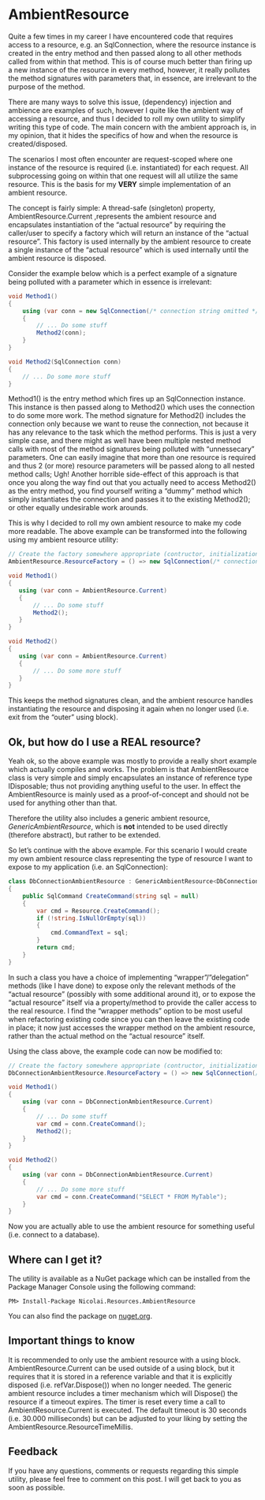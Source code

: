# AmbientResource
Quite a few times in my career I have encountered code that requires access to a resource, e.g. an SqlConnection, where the resource instance is created in the entry method and then passed along to all other methods called from within that method. This is of course much better than firing up a new instance of the resource in every method, however, it really pollutes the method signatures with parameters that, in essence, are irrelevant to the purpose of the method.

There are many ways to solve this issue, (dependency) injection and ambience are examples of such, however I quite like the ambient way of accessing a resource, and thus I decided to roll my own utility to simplify writing this type of code. The main concern with the ambient approach is, in my opinion, that it hides the specifics of how and when the resource is created/disposed.

The scenarios I most often encounter are request-scoped where one instance of the resource is required (i.e. instantiated) for each request. All subprocessing going on within that one request will all utilize the same resource. This is the basis for my **VERY** simple implementation of an ambient resource.

The concept is fairly simple: A thread-safe (singleton) property, AmbientResource.Current ,represents the ambient resource and encapsulates instantiation of the “actual resource” by requiring the caller/user to specify a factory which will return an instance of the “actual resource”. This factory is used internally by the ambient resource to create a single instance of the “actual resource” which is used internally until the ambient resource is disposed.

Consider the example below which is a perfect example of a signature being polluted with a parameter which in essence is irrelevant:
```cs
void Method1()
{
    using (var conn = new SqlConnection(/* connection string omitted */))
    {
        // ... Do some stuff
        Method2(conn);
    }
}

void Method2(SqlConnection conn)
{
    // ... Do some more stuff
}
```
Method1() is the entry method which fires up an SqlConnection instance. This instance is then passed along to Method2() which uses the connection to do some more work. The method signature for Method2() includes the connection only because we want to reuse the connection, not because it has any relevance to the task which the method performs. This is just a very simple case, and there might as well have been multiple nested method calls with most of the method signatures being polluted with “unnessecary” parameters. One can easily imagine that more than one resource is required and thus 2 (or more) resource parameters will be passed along to all nested method calls; Ugh! Another horrible side-effect of this approach is that once you along the way find out that you actually need to access Method2() as the entry method, you find yourself writing a “dummy” method which simply instantiates the connection and passes it to the existing Method2(); or other equally undesirable work arounds.

This is why I decided to roll my own ambient resource to make my code more readable. The above example can be transformed into the following using my ambient resource utility:
 ```cs
// Create the factory somewhere appropriate (contructor, initialization code, etc.)
AmbientResource.ResourceFactory = () => new SqlConnection(/* connection string omitted */);

void Method1()
{
    using (var conn = AmbientResource.Current)
    {
        // ... Do some stuff
        Method2();
    }
}

void Method2()
{
    using (var conn = AmbientResource.Current)
    {
        // ... Do some more stuff
    }
}
```
This keeps the method signatures clean, and the ambient resource handles instantiating the resource and disposing it again when no longer used (i.e. exit from the “outer” using block).

## Ok, but how do I use a REAL resource?

Yeah ok, so the above example was mostly to provide a really short example which actually compiles and works. The problem is that AmbientResource class is very simple and simply encapsulates an instance of reference type IDisposable; thus not providing anything useful to the user. In effect the AmbientResource is mainly used as a proof-of-concept and should not be used for anything other than that.

Therefore the utility also includes a generic ambient resource, *GenericAmbientResource*, which is **not** intended to be used directly (therefore abstract), but rather to be extended.

So let’s continue with the above example. For this scenario I would create my own ambient resource class representing the type of resource I want to expose to my application (i.e. an SqlConnection):
```cs
class DbConnectionAmbientResource : GenericAmbientResource<DbConnectionAmbientResource, SqlConnection>
{
    public SqlCommand CreateCommand(string sql = null)
    {
        var cmd = Resource.CreateCommand();
        if (!string.IsNullOrEmpty(sql))
        {
            cmd.CommandText = sql;
        }
        return cmd;
    }
}
```
In such a class you have a choice of implementing “wrapper”/”delegation” methods (like I have done) to expose only the relevant methods of the “actual resource” (possibly with some additional around it), or to expose the “actual resource” itself via a property/method to provide the caller access to the real resource. I find the “wrapper methods” option to be most useful when refactoring existing code since you can then leave the existing code in place; it now just accesses the wrapper method on the ambient resource, rather than the actual method on the “actual resource” itself.

Using the class above, the example code can now be modified to:
```cs
// Create the factory somewhere appropriate (contructor, initialization code, etc.)
DbConnectionAmbientResource.ResourceFactory = () => new SqlConnection(/* connection string omitted */);

void Method1()
{
    using (var conn = DbConnectionAmbientResource.Current)
    {
        // ... Do some stuff
        var cmd = conn.CreateCommand();
        Method2();
    }
}

void Method2()
{
    using (var conn = DbConnectionAmbientResource.Current)
    {
        // ... Do some more stuff
        var cmd = conn.CreateCommand("SELECT * FROM MyTable");
    }
}
```
Now you are actually able to use the ambient resource for something useful (i.e. connect to a database).

## Where can I get it?

The utility is available as a NuGet package which can be installed from the Package Manager Console using the following command:

```
PM> Install-Package Nicolai.Resources.AmbientResource
```
You can also find the package on [nuget.org](https://www.nuget.org/packages/Nicolai.Resources.AmbientResource/).

## Important things to know

It is recommended to only use the ambient resource with a using block.
AmbientResource.Current can be used outside of a using block, but it requires that it is stored in a reference variable and that it is explicitly disposed (i.e. refVar.Dispose()) when no longer needed.
The generic ambient resource includes a timer mechanism which will Dispose() the resource if a timeout expires. The timer is reset every time a call to AmbientResource.Current is executed.
The default timeout is 30 seconds (i.e. 30.000 milliseconds) but can be adjusted to your liking by setting the AmbientResource.ResourceTimeMillis.

## Feedback

If you have any questions, comments or requests regarding this simple utility, please feel free to comment on this post. I will get back to you as soon as possible.
